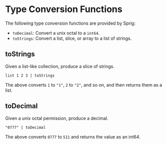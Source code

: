 # Type Conversion Functions

The following type conversion functions are provided by Sprig:

* `toDecimal`: Convert a unix octal to a `int64`.
* `toStrings`: Convert a list, slice, or array to a list of strings.

## toStrings

Given a list-like collection, produce a slice of strings.

```
list 1 2 3 | toStrings
```

The above converts `1` to `"1"`, `2` to `"2"`, and so on, and then returns them as a list.

## toDecimal

Given a unix octal permission, produce a decimal.

```
"0777" | toDecimal
```

The above converts `0777` to `511` and returns the value as an int64.
